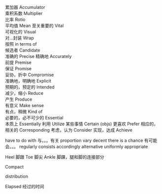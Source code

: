 累加器                    Accumulator  
乘积系数                  Multiplier  
比率                      Rotio  
平均值                    Mean
至关重要的                Vital  
可视化的                  Visual   
对...封装                 Wrap    
按照                      in terms of  
候选者                    Candidate  
准确的                    Precise
精确地                    Accurately  
前提                      Premise  
保证                      Promise    
妥协，折中                Compromise  
准确地，明确地             Explicit  
预期的，预定的             Intended  
减少，缩小                 Reduce  
产生                       Produce  
有意义                     Make sense  
有点，稍微                 Kind of  
必要的，必不可少的         Essential  
本质上                    Essentially 
利用                      Utilize
某些事情                   Certain (objs)
更喜欢                    Prefer
相应的，相关的             Corresponding
考虑，认为                 Consider
实现，达成                 Achieve





have to do with      与。。。有关
proportion 
vary
decent 
there is a chance 有可能会。。。
regularly 
consists
accordingly
alternative 
uniformly
appropriate

Heel  脚跟
Toe   脚尖
Ankle 脚踝，腿和脚的连接部分

Compact

distribution

Elapsed 经过的时间